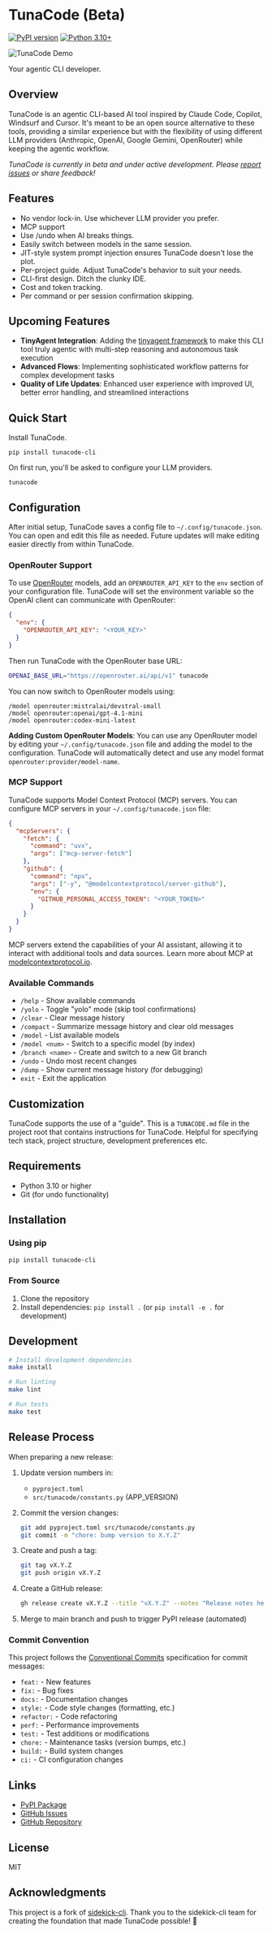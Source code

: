 # TunaCode (Beta)

[![PyPI version](https://badge.fury.io/py/tunacode-cli.svg)](https://badge.fury.io/py/tunacode-cli)
[![Python 3.10+](https://img.shields.io/badge/python-3.10+-blue.svg)](https://www.python.org/downloads/)

![TunaCode Demo](screenshot.gif)

Your agentic CLI developer.

## Overview

TunaCode is an agentic CLI-based AI tool inspired by Claude Code, Copilot, Windsurf and Cursor. It's meant
to be an open source alternative to these tools, providing a similar experience but with the flexibility of
using different LLM providers (Anthropic, OpenAI, Google Gemini, OpenRouter) while keeping the agentic workflow.

*TunaCode is currently in beta and under active development. Please [report issues](https://github.com/larock22/tunacode/issues) or share feedback!*

## Features

- No vendor lock-in. Use whichever LLM provider you prefer.
- MCP support
- Use /undo when AI breaks things.
- Easily switch between models in the same session.
- JIT-style system prompt injection ensures TunaCode doesn't lose the plot.
- Per-project guide. Adjust TunaCode's behavior to suit your needs.
- CLI-first design. Ditch the clunky IDE.
- Cost and token tracking.
- Per command or per session confirmation skipping.

## Upcoming Features

- **TinyAgent Integration**: Adding the [tinyagent framework](http://tinyagent.xyz/) to make this CLI tool truly agentic with multi-step reasoning and autonomous task execution
- **Advanced Flows**: Implementing sophisticated workflow patterns for complex development tasks
- **Quality of Life Updates**: Enhanced user experience with improved UI, better error handling, and streamlined interactions

## Quick Start

Install TunaCode.

```
pip install tunacode-cli
```

On first run, you'll be asked to configure your LLM providers.

```
tunacode
```

## Configuration

After initial setup, TunaCode saves a config file to `~/.config/tunacode.json`. You can open and
edit this file as needed. Future updates will make editing easier directly from within TunaCode.

### OpenRouter Support

To use [OpenRouter](https://openrouter.ai) models, add an `OPENROUTER_API_KEY` to the
`env` section of your configuration file. TunaCode will set the environment variable so the
OpenAI client can communicate with OpenRouter:

```json
{
  "env": {
    "OPENROUTER_API_KEY": "<YOUR_KEY>"
  }
}
```

Then run TunaCode with the OpenRouter base URL:

```bash
OPENAI_BASE_URL="https://openrouter.ai/api/v1" tunacode
```

You can now switch to OpenRouter models using:
```
/model openrouter:mistralai/devstral-small
/model openrouter:openai/gpt-4.1-mini
/model openrouter:codex-mini-latest
```

**Adding Custom OpenRouter Models**: You can use any OpenRouter model by editing your `~/.config/tunacode.json` file and adding the model to the configuration. TunaCode will automatically detect and use any model format `openrouter:provider/model-name`.

### MCP Support

TunaCode supports Model Context Protocol (MCP) servers. You can configure MCP servers in your `~/.config/tunacode.json` file:

```json
{
  "mcpServers": {
    "fetch": {
      "command": "uvx",
      "args": ["mcp-server-fetch"]
    },
    "github": {
      "command": "npx",
      "args": ["-y", "@modelcontextprotocol/server-github"],
      "env": {
        "GITHUB_PERSONAL_ACCESS_TOKEN": "<YOUR_TOKEN>"
      }
    }
  }
}
```

MCP servers extend the capabilities of your AI assistant, allowing it to interact with additional tools and data sources. Learn more about MCP at [modelcontextprotocol.io](https://modelcontextprotocol.io/).

### Available Commands

- `/help` - Show available commands
- `/yolo` - Toggle "yolo" mode (skip tool confirmations)
- `/clear` - Clear message history
- `/compact` - Summarize message history and clear old messages
- `/model` - List available models
- `/model <num>` - Switch to a specific model (by index)
- `/branch <name>` - Create and switch to a new Git branch
- `/undo` - Undo most recent changes
- `/dump` - Show current message history (for debugging)
- `exit` - Exit the application

## Customization

TunaCode supports the use of a "guide". This is a `TUNACODE.md` file in the project root that contains
instructions for TunaCode. Helpful for specifying tech stack, project structure, development
preferences etc.

## Requirements

- Python 3.10 or higher
- Git (for undo functionality)

## Installation

### Using pip

```bash
pip install tunacode-cli
```

### From Source

1. Clone the repository
2. Install dependencies: `pip install .` (or `pip install -e .` for development)

## Development

```bash
# Install development dependencies
make install

# Run linting
make lint

# Run tests
make test
```

## Release Process

When preparing a new release:

1. Update version numbers in:
   - `pyproject.toml`
   - `src/tunacode/constants.py` (APP_VERSION)

2. Commit the version changes:
   ```bash
   git add pyproject.toml src/tunacode/constants.py
   git commit -m "chore: bump version to X.Y.Z"
   ```

3. Create and push a tag:
   ```bash
   git tag vX.Y.Z
   git push origin vX.Y.Z
   ```

4. Create a GitHub release:
   ```bash
   gh release create vX.Y.Z --title "vX.Y.Z" --notes "Release notes here"
   ```

5. Merge to main branch and push to trigger PyPI release (automated)

### Commit Convention

This project follows the [Conventional Commits](https://www.conventionalcommits.org/) specification for commit messages:

- `feat:` - New features
- `fix:` - Bug fixes
- `docs:` - Documentation changes
- `style:` - Code style changes (formatting, etc.)
- `refactor:` - Code refactoring
- `perf:` - Performance improvements
- `test:` - Test additions or modifications
- `chore:` - Maintenance tasks (version bumps, etc.)
- `build:` - Build system changes
- `ci:` - CI configuration changes

## Links

- [PyPI Package](https://pypi.org/project/tunacode-cli/)
- [GitHub Issues](https://github.com/larock22/tunacode/issues)
- [GitHub Repository](https://github.com/larock22/tunacode)

## License

MIT

## Acknowledgments

This project is a fork of [sidekick-cli](https://github.com/geekforbrains/sidekick-cli). Thank you to the sidekick-cli team for creating the foundation that made TunaCode possible! 🙏
